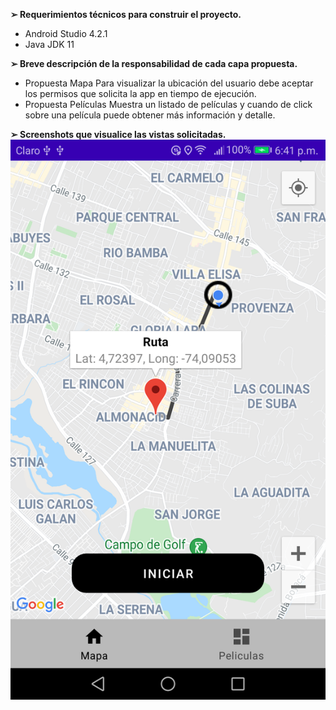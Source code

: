 

**➢ Requerimientos técnicos para construir el proyecto.**
* Android Studio 4.2.1
* Java JDK 11

**➢ Breve descripción de la responsabilidad de cada capa propuesta.**

* Propuesta Mapa
  Para visualizar la ubicación del usuario debe aceptar los permisos que solicita la app en tiempo de ejecución.
* Propuesta Películas
  Muestra un listado de películas y cuando de click sobre una película puede obtener más información y detalle.

**➢ Screenshots que visualice las vistas solicitadas.**
![Screenshot](imagenes/uno.png)
